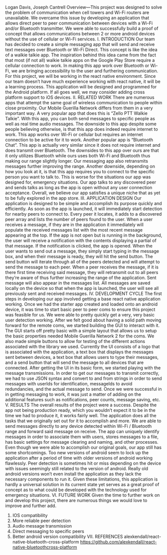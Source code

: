 Logan Davis, Joseph Cantrell
Overview—This project was designed to solve the
problem of communication when cell towers and Wi-Fi
routers are unavailable. We overcame this issue by
developing an application that allows direct peer to peer
communication between devices with a Wi-Fi and/or
Bluetooth transmitter. We were able to successfully build a
proof of concept that allows communications between 2 or
more android devices without the use of cellular or Wi-Fi
services.
I. INTRODUCTION
Our team has decided to create a simple
messaging app that will send and receive text messages
over Bluetooth or Wi-Fi Direct. This concept is like the
idea of a walkie talkie app. The inspiration behind this
idea came from the fact that most (if not all) walkie
talkie apps on the Google Play Store require a cellular
connection to work. In making this app work over
Bluetooth or Wi-Fi, we are bringing accessibility to the
user and furthering communication. For this project, we
will be working in the react native environment. Since
our team doesn’t have much experience working with
react native, it will be a learning process. This
application will be designed and programmed for the
Android platform. If all goes well, we may consider
adding cross platform support to iOS devices.
II. RELATED WORK
There are numerous apps that attempt the same
goal of wireless communication to people within close
proximity. Our Mobile Guerilla Network differs from
them in a very important way.
A very popular app that does this is “Zello PTT
Walkie Talkie”. With this app, you can both send
messages to specific people as well as real time audio
messages. The downside to this app despite some people
believing otherwise, is that this app does indeed require
internet to work. This app works over Wi-Fi or cellular
but requires an internet connection to be active for it to
work.
 Another popular app is “Bluetooth Chat”. This
app is actually very similar since it does not require
internet and does transmit over Bluetooth. The
downsides to this app over ours are that it only utilizes
Bluetooth while ours uses both Wi-Fi and Bluetooth thus
making our range slightly longer. Our messaging app
also retransmits messages further improving the range.
Another downside, depending on how you look at it, is
that this app requires you to connect to the specific
person you want to talk to. This is worse for the
situations our app was designed for, emergency
situations. Our app talks to any discovered peer and
sends talks as long as the app is open without any user
connection acceptance.
 Overall, we believe our app satisfies a unique
niche that as yet to be fully explored in the app store.
III. APPLICATION DESIGN
Our application is designed to be simple and
accomplish its purpose quickly and efficiently. As soon
as the app is launched, it will immediately start detection
for nearby peers to connect to. Every peer it locates, it
adds to a discovered peer array and lists the number of
peers found to the user.
 When a user receives a message, if they are in
the application it immediately will populate the received
messages list with the most recent message appearing at
the top. If the app is not open but is running in the
background, the user will receive a notification with the
contents displaying a partial of that message. If the
notification is clicked, the app is opened.
 When the user wants to send out a message, they
simply start typing in the message box, and when their
message is ready, they will hit the send button. The send
button will iterate through all of the peers detected and
will attempt to send the message to each peer. When a
peer receives the message, if it is there first time
receiving said message, they will retransmit out to all
peers they’re aware of thus further increasing the range
of the application. Sent message will also appear in the
messages list.
 All messages are saved locally on the device so
that when the app is launched, the user will see all
previously sent and received messages.
IV. DEVELOPMENT CYCLE
The first steps in developing our app involved
getting a base react native application working. Once we
had the starter app created and loaded onto an android
device, it was time to start basic peer to peer coms to
ensure this project was feasible for us. We were able to
pretty quickly get a very, very basic user detection
working. After we felt good about having a solid path
moving forward for the remote coms, we started
building the GUI to interact with it.
 The GUI starts off pretty basic with a simple
layout that allows us to setup the basic properties needed
Mobile Guerilla Network
2
for the coms. We also made simple buttons to allow for
testing of the different actions associated with the library
we used. Currently the UI consists of a logo that is
associated with the application, a text box that displays
the messages sent between devices, a text box that
allows users to type their messages, and a send button
that will send the message to all devices that are
connected.
 After getting the UI in its basic form, we started
playing with the message transmissions. In order to get
our messages to transmit correctly, we had to use JSON
syntax and convert to and from strings in order to send
messages with userIds for identification, messageIds to
avoid redundancies, and the actual message to send.
Once we were successful in in getting messaging to
work, it was just a matter of adding on the additional
features such as notifications, peer counts, message
saving, etc.
V. RESULTS
The overall results of the project were a success.
Despite the app not being production ready, which you
wouldn’t expect it to be in the time we had to produce it,
it works fairly well.
The application does all the tasks that we
originally set out for it to accomplish and more. We are
able to send messages directly to any device detected
within Wi-Fi / Bluetooth range and forward said
message on receive. The app can uniquely identify
messages in order to associate them with users, stores
messages to a file, has basic settings for message
clearing and naming, and other processes.
Even though we were able to accomplish our
original goals, our app still has some shortcomings. Too
new versions of android seem to lock up the application
after a period of time with older versions of android
working flawlessly. Peer detection is sometimes hit or
miss depending on the device with issues seemingly still
related to the version of android. Really old android
versions won’t even install the application as they lack
the necessary components to run it.
Given these limitations, this application is hardly
a universal solution in its current state yet serves as a
great proof of concept as to what could be developed
with the technology used for emergency situations.
VI. FUTURE WORK
Given the time to further work on and develop
this project, there are numerous things we would love to
improve and further add.
1. IOS compatibility
2. More reliable peer detection
3. Audio message transmission
4. Direct messaging to specific peers
5. Better android version compatibility
VII. REFERENCES
alexkendall/react-native-bluetooth-cross-platform
https://github.com/alexkendall/react-native-bluetoothcross-platform 
